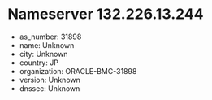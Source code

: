 # Nameserver 132.226.13.244

* as_number: 31898
* name: Unknown
* city: Unknown
* country: JP
* organization: ORACLE-BMC-31898
* version: Unknown
* dnssec: Unknown
